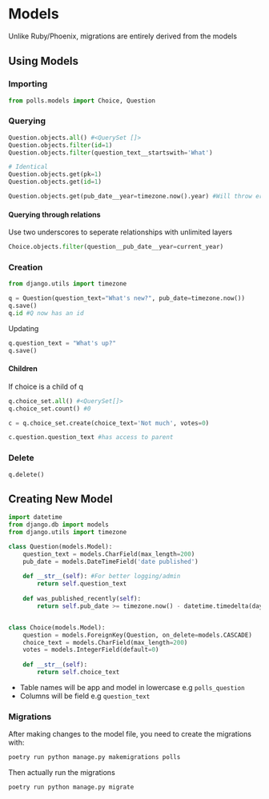 # Models

Unlike Ruby/Phoenix, migrations are entirely derived from the models

## Using Models

### Importing

```python
from polls.models import Choice, Question
```

### Querying

```python
Question.objects.all() #<QuerySet []>
Question.objects.filter(id=1)
Question.objects.filter(question_text__startswith='What')

# Identical
Question.objects.get(pk=1)
Question.objects.get(id=1)

Question.objects.get(pub_date__year=timezone.now().year) #Will throw error if doesn't exist
```

#### Querying through relations

Use two underscores to seperate relationships with unlimited layers

```python
Choice.objects.filter(question__pub_date__year=current_year)
```

### Creation

```python
from django.utils import timezone

q = Question(question_text="What's new?", pub_date=timezone.now())
q.save()
q.id #Q now has an id
```

Updating

```python
q.question_text = "What's up?"
q.save()
```

#### Children

If choice is a child of q

```python
q.choice_set.all() #<QuerySet[]>
q.choice_set.count() #0

c = q.choice_set.create(choice_text='Not much', votes=0)

c.question.question_text #has access to parent
```

### Delete

```
q.delete()
```



## Creating New Model

```python
import datetime
from django.db import models
from django.utils import timezone

class Question(models.Model):
    question_text = models.CharField(max_length=200)
    pub_date = models.DateTimeField('date published')
    
    def __str__(self): #For better logging/admin
        return self.question_text
      
    def was_published_recently(self):
        return self.pub_date >= timezone.now() - datetime.timedelta(days=1)


class Choice(models.Model):
    question = models.ForeignKey(Question, on_delete=models.CASCADE)
    choice_text = models.CharField(max_length=200)
    votes = models.IntegerField(default=0)
    
    def __str__(self):
        return self.choice_text
```

- Table names will be app and model in lowercase e.g `polls_question`
- Columns will be field e.g `question_text`

### Migrations

After making changes to the model file, you need to create the migrations with:

```python
poetry run python manage.py makemigrations polls
```

Then actually run the migrations

```bash
poetry run python manage.py migrate
```


